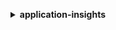 **<details ><summary style="color:none;">application-insights</summary><blockquote>**

- **<details><summary style="color:none;"><b><u>create-application</b></u></summary><blockquote>**

  * **<p style="color:none;">--resource-group-name</p>**
  * **<p style="color:none;">--ops-center-enabled</p>**
  * **<p style="color:none;">--no-ops-center-enabled</p>**
  * **<p style="color:none;">--cwe-monitor-enabled</p>**
  * **<p style="color:none;">--no-cwe-monitor-enabled</p>**
  * **<p style="color:none;">--ops-item-sns-topic-arn</p>**
  * **<p style="color:none;">--tags</p>**
  * **<p style="color:none;">--cli-input-json</p>**
  * **<p style="color:none;">--cli-input-yaml</p>**
  * **<p style="color:none;">--generate-cli-skeleton</p>**

  </br>

  <p style="color:red;">**Description**</p>

  </br>

  ## **Examples**

  ```bash

  ```
  ```json

  ```

  </br>

- **<details><summary style="color:none;"><b><u>create-component</b></u></summary><blockquote>**

  * **<p style="color:none;">--resource-group-name</p>**
  * **<p style="color:none;">--component-name</p>**
  * **<p style="color:none;">--resource-list</p>**
  * **<p style="color:none;">--cli-input-json</p>**
  * **<p style="color:none;">--cli-input-yaml</p>**
  * **<p style="color:none;">--generate-cli-skeleton</p>**

  </br>

  <p style="color:red;">**Description**</p>

  </br>

  ## **Examples**

  ```bash

  ```
  ```json

  ```

  </br>

- **<details><summary style="color:none;"><b><u>create-log-pattern</b></u></summary><blockquote>**

  * **<p style="color:none;">--resource-group-name</p>**
  * **<p style="color:none;">--pattern-set-name</p>**
  * **<p style="color:none;">--pattern-name</p>**
  * **<p style="color:none;">--pattern</p>**
  * **<p style="color:none;">--rank</p>**
  * **<p style="color:none;">--cli-input-json</p>**
  * **<p style="color:none;">--cli-input-yaml</p>**
  * **<p style="color:none;">--generate-cli-skeleton</p>**

  </br>

  <p style="color:red;">**Description**</p>

  </br>

  ## **Examples**

  ```bash

  ```
  ```json

  ```

  </br>

- **<details><summary style="color:none;"><b><u>delete-application</b></u></summary><blockquote>**

  * **<p style="color:none;">--resource-group-name</p>**
  * **<p style="color:none;">--cli-input-json</p>**
  * **<p style="color:none;">--cli-input-yaml</p>**
  * **<p style="color:none;">--generate-cli-skeleton</p>**

  </br>

  <p style="color:red;">**Description**</p>

  </br>

  ## **Examples**

  ```bash

  ```
  ```json

  ```

  </br>

- **<details><summary style="color:none;"><b><u>delete-component</b></u></summary><blockquote>**

  * **<p style="color:none;">--resource-group-name</p>**
  * **<p style="color:none;">--component-name</p>**
  * **<p style="color:none;">--cli-input-json</p>**
  * **<p style="color:none;">--cli-input-yaml</p>**
  * **<p style="color:none;">--generate-cli-skeleton</p>**

  </br>

  <p style="color:red;">**Description**</p>

  </br>

  ## **Examples**

  ```bash

  ```
  ```json

  ```

  </br>

- **<details><summary style="color:none;"><b><u>delete-log-pattern</b></u></summary><blockquote>**

  * **<p style="color:none;">--resource-group-name</p>**
  * **<p style="color:none;">--pattern-set-name</p>**
  * **<p style="color:none;">--pattern-name</p>**
  * **<p style="color:none;">--cli-input-json</p>**
  * **<p style="color:none;">--cli-input-yaml</p>**
  * **<p style="color:none;">--generate-cli-skeleton</p>**

  </br>

  <p style="color:red;">**Description**</p>

  </br>

  ## **Examples**

  ```bash

  ```
  ```json

  ```

  </br>

- **<details><summary style="color:none;"><b><u>describe-application</b></u></summary><blockquote>**

  * **<p style="color:none;">--resource-group-name</p>**
  * **<p style="color:none;">--cli-input-json</p>**
  * **<p style="color:none;">--cli-input-yaml</p>**
  * **<p style="color:none;">--generate-cli-skeleton</p>**

  </br>

  <p style="color:red;">**Description**</p>

  </br>

  ## **Examples**

  ```bash

  ```
  ```json

  ```

  </br>

- **<details><summary style="color:none;"><b><u>describe-component</b></u></summary><blockquote>**

  * **<p style="color:none;">--resource-group-name</p>**
  * **<p style="color:none;">--component-name</p>**
  * **<p style="color:none;">--cli-input-json</p>**
  * **<p style="color:none;">--cli-input-yaml</p>**
  * **<p style="color:none;">--generate-cli-skeleton</p>**

  </br>

  <p style="color:red;">**Description**</p>

  </br>

  ## **Examples**

  ```bash

  ```
  ```json

  ```

  </br>

- **<details><summary style="color:none;"><b><u>describe-component-configuration</b></u></summary><blockquote>**

  * **<p style="color:none;">--resource-group-name</p>**
  * **<p style="color:none;">--component-name</p>**
  * **<p style="color:none;">--cli-input-json</p>**
  * **<p style="color:none;">--cli-input-yaml</p>**
  * **<p style="color:none;">--generate-cli-skeleton</p>**

  </br>

  <p style="color:red;">**Description**</p>

  </br>

  ## **Examples**

  ```bash

  ```
  ```json

  ```

  </br>

- **<details><summary style="color:none;"><b><u>describe-component-configuration-recommendation</b></u></summary><blockquote>**

  * **<p style="color:none;">--resource-group-name</p>**
  * **<p style="color:none;">--component-name</p>**
  * **<p style="color:none;">--tier</p>**
  * **<p style="color:none;">--cli-input-json</p>**
  * **<p style="color:none;">--cli-input-yaml</p>**
  * **<p style="color:none;">--generate-cli-skeleton</p>**

  </br>

  <p style="color:red;">**Description**</p>

  </br>

  ## **Examples**

  ```bash

  ```
  ```json

  ```

  </br>

- **<details><summary style="color:none;"><b><u>describe-log-pattern</b></u></summary><blockquote>**

  * **<p style="color:none;">--resource-group-name</p>**
  * **<p style="color:none;">--pattern-set-name</p>**
  * **<p style="color:none;">--pattern-name</p>**
  * **<p style="color:none;">--cli-input-json</p>**
  * **<p style="color:none;">--cli-input-yaml</p>**
  * **<p style="color:none;">--generate-cli-skeleton</p>**

  </br>

  <p style="color:red;">**Description**</p>

  </br>

  ## **Examples**

  ```bash

  ```
  ```json

  ```

  </br>

- **<details><summary style="color:none;"><b><u>describe-observation</b></u></summary><blockquote>**

  * **<p style="color:none;">--observation-id</p>**
  * **<p style="color:none;">--cli-input-json</p>**
  * **<p style="color:none;">--cli-input-yaml</p>**
  * **<p style="color:none;">--generate-cli-skeleton</p>**

  </br>

  <p style="color:red;">**Description**</p>

  </br>

  ## **Examples**

  ```bash

  ```
  ```json

  ```

  </br>

- **<details><summary style="color:none;"><b><u>describe-problem</b></u></summary><blockquote>**

  * **<p style="color:none;">--problem-id</p>**
  * **<p style="color:none;">--cli-input-json</p>**
  * **<p style="color:none;">--cli-input-yaml</p>**
  * **<p style="color:none;">--generate-cli-skeleton</p>**

  </br>

  <p style="color:red;">**Description**</p>

  </br>

  ## **Examples**

  ```bash

  ```
  ```json

  ```

  </br>

- **<details><summary style="color:none;"><b><u>describe-problem-observations</b></u></summary><blockquote>**

  * **<p style="color:none;">--problem-id</p>**
  * **<p style="color:none;">--cli-input-json</p>**
  * **<p style="color:none;">--cli-input-yaml</p>**
  * **<p style="color:none;">--generate-cli-skeleton</p>**

  </br>

  <p style="color:red;">**Description**</p>

  </br>

  ## **Examples**

  ```bash

  ```
  ```json

  ```

  </br>

- **<details><summary style="color:none;"><b><u>help</b></u></summary><blockquote>**

  * **<p style="color:none;"></p>**

  </br>

  <p style="color:red;">**Description**</p>

  </br>

  ## **Examples**

  ```bash

  ```
  ```json

  ```

  </br>

- **<details><summary style="color:none;"><b><u>list-applications</b></u></summary><blockquote>**

  * **<p style="color:none;">--max-results</p>**
  * **<p style="color:none;">--next-token</p>**
  * **<p style="color:none;">--cli-input-json</p>**
  * **<p style="color:none;">--cli-input-yaml</p>**
  * **<p style="color:none;">--generate-cli-skeleton</p>**

  </br>

  <p style="color:red;">**Description**</p>

  </br>

  ## **Examples**

  ```bash

  ```
  ```json

  ```

  </br>

- **<details><summary style="color:none;"><b><u>list-components</b></u></summary><blockquote>**

  * **<p style="color:none;">--resource-group-name</p>**
  * **<p style="color:none;">--max-results</p>**
  * **<p style="color:none;">--next-token</p>**
  * **<p style="color:none;">--cli-input-json</p>**
  * **<p style="color:none;">--cli-input-yaml</p>**
  * **<p style="color:none;">--generate-cli-skeleton</p>**

  </br>

  <p style="color:red;">**Description**</p>

  </br>

  ## **Examples**

  ```bash

  ```
  ```json

  ```

  </br>

- **<details><summary style="color:none;"><b><u>list-configuration-history</b></u></summary><blockquote>**

  * **<p style="color:none;">--resource-group-name</p>**
  * **<p style="color:none;">--start-time</p>**
  * **<p style="color:none;">--end-time</p>**
  * **<p style="color:none;">--event-status</p>**
  * **<p style="color:none;">--max-results</p>**
  * **<p style="color:none;">--next-token</p>**
  * **<p style="color:none;">--cli-input-json</p>**
  * **<p style="color:none;">--cli-input-yaml</p>**
  * **<p style="color:none;">--generate-cli-skeleton</p>**

  </br>

  <p style="color:red;">**Description**</p>

  </br>

  ## **Examples**

  ```bash

  ```
  ```json

  ```

  </br>

- **<details><summary style="color:none;"><b><u>list-log-patterns</b></u></summary><blockquote>**

  * **<p style="color:none;">--resource-group-name</p>**
  * **<p style="color:none;">--pattern-set-name</p>**
  * **<p style="color:none;">--max-results</p>**
  * **<p style="color:none;">--next-token</p>**
  * **<p style="color:none;">--cli-input-json</p>**
  * **<p style="color:none;">--cli-input-yaml</p>**
  * **<p style="color:none;">--generate-cli-skeleton</p>**

  </br>

  <p style="color:red;">**Description**</p>

  </br>

  ## **Examples**

  ```bash

  ```
  ```json

  ```

  </br>

- **<details><summary style="color:none;"><b><u>list-log-pattern-sets</b></u></summary><blockquote>**

  * **<p style="color:none;">--resource-group-name</p>**
  * **<p style="color:none;">--max-results</p>**
  * **<p style="color:none;">--next-token</p>**
  * **<p style="color:none;">--cli-input-json</p>**
  * **<p style="color:none;">--cli-input-yaml</p>**
  * **<p style="color:none;">--generate-cli-skeleton</p>**

  </br>

  <p style="color:red;">**Description**</p>

  </br>

  ## **Examples**

  ```bash

  ```
  ```json

  ```

  </br>

- **<details><summary style="color:none;"><b><u>list-problems</b></u></summary><blockquote>**

  * **<p style="color:none;">--resource-group-name</p>**
  * **<p style="color:none;">--start-time</p>**
  * **<p style="color:none;">--end-time</p>**
  * **<p style="color:none;">--max-results</p>**
  * **<p style="color:none;">--next-token</p>**
  * **<p style="color:none;">--cli-input-json</p>**
  * **<p style="color:none;">--cli-input-yaml</p>**
  * **<p style="color:none;">--generate-cli-skeleton</p>**

  </br>

  <p style="color:red;">**Description**</p>

  </br>

  ## **Examples**

  ```bash

  ```
  ```json

  ```

  </br>

- **<details><summary style="color:none;"><b><u>list-tags-for-resource</b></u></summary><blockquote>**

  * **<p style="color:none;">--resource-arn</p>**
  * **<p style="color:none;">--cli-input-json</p>**
  * **<p style="color:none;">--cli-input-yaml</p>**
  * **<p style="color:none;">--generate-cli-skeleton</p>**

  </br>

  <p style="color:red;">**Description**</p>

  </br>

  ## **Examples**

  ```bash

  ```
  ```json

  ```

  </br>

- **<details><summary style="color:none;"><b><u>tag-resource</b></u></summary><blockquote>**

  * **<p style="color:none;">--resource-arn</p>**
  * **<p style="color:none;">--tags</p>**
  * **<p style="color:none;">--cli-input-json</p>**
  * **<p style="color:none;">--cli-input-yaml</p>**
  * **<p style="color:none;">--generate-cli-skeleton</p>**

  </br>

  <p style="color:red;">**Description**</p>

  </br>

  ## **Examples**

  ```bash

  ```
  ```json

  ```

  </br>

- **<details><summary style="color:none;"><b><u>untag-resource</b></u></summary><blockquote>**

  * **<p style="color:none;">--resource-arn</p>**
  * **<p style="color:none;">--tag-keys</p>**
  * **<p style="color:none;">--cli-input-json</p>**
  * **<p style="color:none;">--cli-input-yaml</p>**
  * **<p style="color:none;">--generate-cli-skeleton</p>**

  </br>

  <p style="color:red;">**Description**</p>

  </br>

  ## **Examples**

  ```bash

  ```
  ```json

  ```

  </br>

- **<details><summary style="color:none;"><b><u>update-application</b></u></summary><blockquote>**

  * **<p style="color:none;">--resource-group-name</p>**
  * **<p style="color:none;">--ops-center-enabled</p>**
  * **<p style="color:none;">--no-ops-center-enabled</p>**
  * **<p style="color:none;">--cwe-monitor-enabled</p>**
  * **<p style="color:none;">--no-cwe-monitor-enabled</p>**
  * **<p style="color:none;">--ops-item-sns-topic-arn</p>**
  * **<p style="color:none;">--remove-sns-topic</p>**
  * **<p style="color:none;">--no-remove-sns-topic</p>**
  * **<p style="color:none;">--cli-input-json</p>**
  * **<p style="color:none;">--cli-input-yaml</p>**
  * **<p style="color:none;">--generate-cli-skeleton</p>**

  </br>

  <p style="color:red;">**Description**</p>

  </br>

  ## **Examples**

  ```bash

  ```
  ```json

  ```

  </br>

- **<details><summary style="color:none;"><b><u>update-component</b></u></summary><blockquote>**

  * **<p style="color:none;">--resource-group-name</p>**
  * **<p style="color:none;">--component-name</p>**
  * **<p style="color:none;">--new-component-name</p>**
  * **<p style="color:none;">--resource-list</p>**
  * **<p style="color:none;">--cli-input-json</p>**
  * **<p style="color:none;">--cli-input-yaml</p>**
  * **<p style="color:none;">--generate-cli-skeleton</p>**

  </br>

  <p style="color:red;">**Description**</p>

  </br>

  ## **Examples**

  ```bash

  ```
  ```json

  ```

  </br>

- **<details><summary style="color:none;"><b><u>update-component-configuration</b></u></summary><blockquote>**

  * **<p style="color:none;">--resource-group-name</p>**
  * **<p style="color:none;">--component-name</p>**
  * **<p style="color:none;">--monitor</p>**
  * **<p style="color:none;">--no-monitor</p>**
  * **<p style="color:none;">--tier</p>**
  * **<p style="color:none;">--component-configuration</p>**
  * **<p style="color:none;">--cli-input-json</p>**
  * **<p style="color:none;">--cli-input-yaml</p>**
  * **<p style="color:none;">--generate-cli-skeleton</p>**

  </br>

  <p style="color:red;">**Description**</p>

  </br>

  ## **Examples**

  ```bash

  ```
  ```json

  ```

  </br>

- **<details><summary style="color:none;"><b><u>update-log-pattern</b></u></summary><blockquote>**

  * **<p style="color:none;">--resource-group-name</p>**
  * **<p style="color:none;">--pattern-set-name</p>**
  * **<p style="color:none;">--pattern-name</p>**
  * **<p style="color:none;">--pattern</p>**
  * **<p style="color:none;">--rank</p>**
  * **<p style="color:none;">--cli-input-json</p>**
  * **<p style="color:none;">--cli-input-yaml</p>**
  * **<p style="color:none;">--generate-cli-skeleton</p>**

  </br>

  <p style="color:red;">**Description**</p>

  </br>

  ## **Examples**

  ```bash

  ```
  ```json

  ```

  </br>

</blockquote></details>
</blockquote></details>
</blockquote></details>
</blockquote></details>
</blockquote></details>
</blockquote></details>
</blockquote></details>
</blockquote></details>
</blockquote></details>
</blockquote></details>
</blockquote></details>
</blockquote></details>
</blockquote></details>
</blockquote></details>
</blockquote></details>
</blockquote></details>
</blockquote></details>
</blockquote></details>
</blockquote></details>
</blockquote></details>
</blockquote></details>
</blockquote></details>
</blockquote></details>
</blockquote></details>
</blockquote></details>
</blockquote></details>
</blockquote></details>
</blockquote></details>
</blockquote></details>
